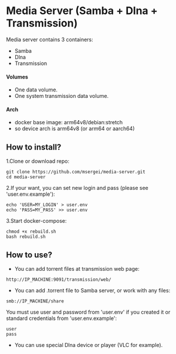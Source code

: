 # Media Server (Samba + Dlna + Transmission)
Media server contains 3 containers:

- Samba
- Dlna
- Transmission

#### Volumes
- One data volume. 
- One system transmission data volume.

#### Arch
- docker base image: arm64v8/debian:stretch
- so device arch is arm64v8 (or arm64 or aarch64)

## How to install?
1.Clone or download repo:
```
git clone https://github.com/msergei/media-server.git
cd media-server
```
2.If your want, you can set new login and pass (please see 'user.env.example'):
```
echo 'USER=MY_LOGIN' > user.env
echo 'PASS=MY_PASS' >> user.env
```
3.Start docker-compose:
```
chmod +x rebuild.sh
bash rebuild.sh
```

## How to use?

- You can add torrent files at transmission web page:
```
http://IP_MACHINE:9091/transmission/web/
```
- You can add .torrent file to Samba server, or work with any files:
```
smb://IP_MACHINE/share
```
You must use user and password from 'user.env' if you created it or standard credentials from 'user.env.example':
```
user
pass
```
- You can use special Dlna device or player (VLC for example).
